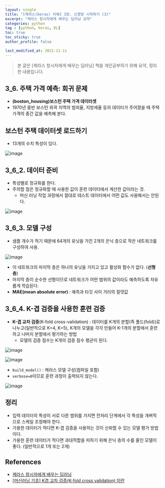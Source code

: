 ```yaml
---
layout: single
title: "[케라스(keras) 이해] 3장. 신경망 시작하기 (3)"
excerpt: "케라스 창시자에게 배우는 딥러닝 요약"
categories: python
tag : [python, keras, DL]
toc: true
toc_sticky: true
author_profile: false

last_modified_at: 2021-11-11
---
```


> 본 글은 [케라스 창시자에게 배우는 딥러닝] 책을 개인공부하기 위해 요약, 정리한 내용입니다.

## 3_6. 주택 가격 예측: 회귀 문제

- **(boston_housing)보스턴 주택 가격 데이터셋**
- 1970년 중반 보스턴 외곽 지역의 범죄율, 지방세율 등의 데이터가 주어졌을 때 주택 가격의 중간 값을 예측해 본다.

## 보스턴 주택 데이터셋 로드하기 

- 13개의 수치 특성이 있다.

![image](https://user-images.githubusercontent.com/78655692/140812629-2c0c53e3-063d-4a7c-a5bf-657145b6e29c.png)

## 3_6_2. 데이터 준비

- 특성별로 정규화를 한다.
- 주의할 점은 정규화할 때 사용한 값이 훈련 데이터에서 계산한 값이라는 것.
  - 머신 러닝 작업 과정에서 절대로 테스트 데이터에서 어떤 값도 사용해서는 안된다.

![image](https://user-images.githubusercontent.com/78655692/140813397-2a33296a-6cb4-44a3-a1a8-5751a11292ee.png)

## 3_6_3. 모델 구성 

- 샘플 개수가 적기 때문에 64개의 유닛을 가진 2개의 은닉 층으로 작은 네트워크를 구성하여 사용.

![image](https://user-images.githubusercontent.com/78655692/140814316-b046b3cf-8cfe-49d1-b1f6-bb922f3cc1a4.png)

- 이 네트워크의 마지막 층은 하나의 유닛을 가지고 있고 활성화 함수가 없다. (**선형 층**)
- 마지막 층이 순수한 선형이므로 네트워크가 어떤 범위의 값이라도 예측하도록 자유롭게 학습된다. 
- **MAE(mean absolute error)** : 예측과 타깃 사이 거리의 절댓값

## 3_6_4. K-겹 검증을 사용한 훈련 검증

- **K-겹 교차 검증**(K-fold cross-validation) : 데이터를 K개의 분할(즉 폴드(fold))로 나누고(일반적으로 K=4, K=5), K개의 모델을 각각 만들어 K-1개의 분할에서 훈련하고 나머지 분할에서 평가하는 방법
  - 모델의 검증 점수는 K개의 검증 점수 평균이 된다.

![image](https://user-images.githubusercontent.com/78655692/140815069-1a9c61c4-4d17-4b46-96e2-34e3ff0fd70a.png)

![image](https://user-images.githubusercontent.com/78655692/140816796-d37fbcb3-0e03-4d35-9627-8adf070a9821.png)

- `build_model()` : 케라스 모델 구성(컴파일 포함)
- `verbose=0`이므로 훈련 과정이 출력되지 않는다.

![image](https://user-images.githubusercontent.com/78655692/140817055-fee7de39-e600-4dd1-a4b9-b131e050ffc9.png)



## 정리 

- 입력 데이터의 특성이 서로 다른 범위를 가지면 전처리 단계에서 각 특성을 개벼적으로 스케일 조정해야 한다.
- 가용한 데이터가 적다면 K-겹 검증을 사용하는 것이 신뢰할 수 있는 모델 평가 방법이다.
- 가용한 훈련 데이터가 적다면 과대적합을 피하기 위해 은닉 층의 수를 줄인 모델이 좋다. (일반적으로 1개 또는 2개)


## References

- [케라스 창시자에게 배우는 딥러닝](https://www.aladin.co.kr/shop/wproduct.aspx?ItemId=173992478)  
- [[머신러닝 기초] K겹 교차 검증(K-fold cross validation) 이란](https://bbdata.tistory.com/10)